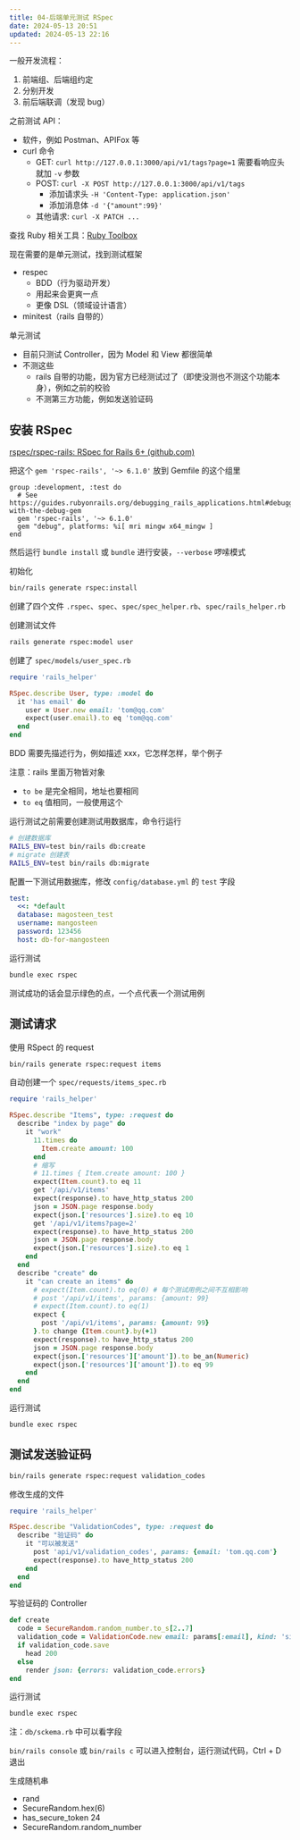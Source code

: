 ```yaml
---
title: 04-后端单元测试 RSpec
date: 2024-05-13 20:51
updated: 2024-05-13 22:16
---
```


一般开发流程：

1. 前端组、后端组约定
2. 分别开发
3. 前后端联调（发现 bug）

之前测试 API：

- 软件，例如 Postman、APIFox 等
- curl 命令
	- GET: `curl http://127.0.0.1:3000/api/v1/tags?page=1` 需要看响应头就加 `-v` 参数
	- POST: `curl -X POST http://127.0.0.1:3000/api/v1/tags`
		- 添加请求头 `-H 'Content-Type: application.json'`
		- 添加消息体 `-d '{"amount":99}'`
	- 其他请求: `curl -X PATCH ...`

查找 Ruby 相关工具：[Ruby Toolbox](https://www.ruby-toolbox.com)

现在需要的是单元测试，找到测试框架

- respec
	- BDD（行为驱动开发）
	- 用起来会更爽一点
	- 更像 DSL（领域设计语言）
- minitest（rails 自带的）

单元测试

- 目前只测试 Controller，因为 Model 和 View 都很简单
- 不测这些
	- rails 自带的功能，因为官方已经测试过了（即使没测也不测这个功能本身），例如之前的校验
	- 不测第三方功能，例如发送验证码

## 安装 RSpec

[rspec/rspec-rails: RSpec for Rails 6+ (github.com)](https://github.com/rspec/rspec-rails)

把这个 `gem 'rspec-rails', '~> 6.1.0'` 放到 Gemfile 的这个组里

```
group :development, :test do
  # See https://guides.rubyonrails.org/debugging_rails_applications.html#debugging-with-the-debug-gem
  gem 'rspec-rails', '~> 6.1.0'
  gem "debug", platforms: %i[ mri mingw x64_mingw ]
end
```

然后运行 `bundle install` 或 `bundle` 进行安装，`--verbose` 啰嗦模式

初始化

```sh
bin/rails generate rspec:install
```

创建了四个文件 `.rspec`、`spec`、`spec/spec_helper.rb`、`spec/rails_helper.rb`

创建测试文件

```sh
rails generate rspec:model user
```

创建了 `spec/models/user_spec.rb`

```rb
require 'rails_helper'

RSpec.describe User, type: :model do
  it 'has email' do
    user = User.new email: 'tom@qq.com'
    expect(user.email).to eq 'tom@qq.com'
  end
end
```

BDD 需要先描述行为，例如描述 xxx，它怎样怎样，举个例子

注意：rails 里面万物皆对象

- `to be` 是完全相同，地址也要相同
- `to eq` 值相同，一般使用这个

运行测试之前需要创建测试用数据库，命令行运行

```sh
# 创建数据库
RAILS_ENV=test bin/rails db:create
# migrate 创建表
RAILS_ENV=test bin/rails db:migrate
```

配置一下测试用数据库，修改 `config/database.yml` 的 `test` 字段

```yml
test:
  <<: *default
  database: magosteen_test
  username: mangosteen
  password: 123456
  host: db-for-mangosteen
```

运行测试

```sh
bundle exec rspec
```

测试成功的话会显示绿色的点，一个点代表一个测试用例

## 测试请求

使用 RSpect 的 request

```sh
bin/rails generate rspec:request items
```

自动创建一个 `spec/requests/items_spec.rb`

```rb
require 'rails_helper'

RSpec.describe "Items", type: :request do
  describe "index by page" do
    it "work"
      11.times do
        Item.create amount: 100
      end
      # 缩写
      # 11.times { Item.create amount: 100 } 
      expect(Item.count).to eq 11
      get '/api/v1/items'
      expect(response).to have_http_status 200
      json = JSON.page response.body
      expect(json.['resources'].size).to eq 10
      get '/api/v1/items?page=2'
      expect(response).to have_http_status 200
      json = JSON.page response.body
      expect(json.['resources'].size).to eq 1
    end
  end
  describe "create" do
    it "can create an items" do
      # expect(Item.count).to eq(0) # 每个测试用例之间不互相影响
      # post '/api/v1/items', params: {amount: 99}
      # expect(Item.count).to eq(1)
      expect {
        post '/api/v1/items', params: {amount: 99}
      }.to change {Item.count}.by(+1)
      expect(response).to have_http_status 200
      json = JSON.page response.body
      expect(json.['resources']['amount']).to be_an(Numeric)
      expect(json.['resources']['amount']).to eq 99
    end
  end
end
```

运行测试

```sh
bundle exec rspec
```

## 测试发送验证码

```sh
bin/rails generate rspec:request validation_codes
```

修改生成的文件

```rb
require 'rails_helper'

RSpec.describe "ValidationCodes", type: :request do
  describe "验证码" do
    it "可以被发送"
      post 'api/v1/validation_codes', params: {email: 'tom.qq.com'}
      expect(response).to have_http_status 200
    end
  end
end
```

写验证码的 Controller

```rb
def create
  code = SecureRandom.random_number.to_s[2..7]
  validation_code = ValidationCode.new email: params[:email], kind: 'sign_in', code: code
  if validation_code.save
    head 200
  else
    render json: {errors: validation_code.errors}
end
```

运行测试

```sh
bundle exec rspec
```

注：`db/sckema.rb` 中可以看字段

`bin/rails console` 或 `bin/rails c` 可以进入控制台，运行测试代码，Ctrl + D 退出

生成随机串

- rand
- SecureRandom.hex(6)
- has_secure_token 24
- SecureRandom.random_number
